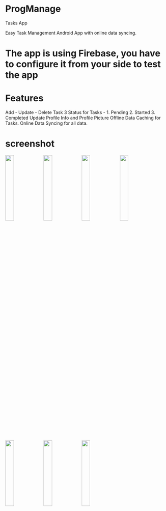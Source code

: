 # ProgManage
Tasks App

Easy Task Management Android App with online data syncing.

# The app is using Firebase, you have to configure it from your side to test the app

# Features

Add - Update - Delete Task
3 Status for Tasks - 1. Pending 2. Started 3. Completed
Update Profile Info and Profile Picture
Offline Data Caching for Tasks.
Online Data Syncing for all data.

# screenshot

<img src="https://user-images.githubusercontent.com/69719956/107778315-9df5b600-6d4c-11eb-80b6-acbb9e61168f.jpg" width="23%"></img> <img src="https://user-images.githubusercontent.com/69719956/107778336-a221d380-6d4c-11eb-920f-2fe86006939a.jpg" width="23%"></img> <img src="https://user-images.githubusercontent.com/69719956/107778351-a77f1e00-6d4c-11eb-816b-9178c30055f8.jpg" width="23%"></img> <img src="https://user-images.githubusercontent.com/69719956/107778358-a9e17800-6d4c-11eb-8cb8-c7e52ce45809.jpg" width="23%"></img> <img src="https://user-images.githubusercontent.com/69719956/107778368-ad74ff00-6d4c-11eb-9de6-b343d04a11b9.jpg" width="23%"></img> <img src="https://user-images.githubusercontent.com/69719956/107778384-b06fef80-6d4c-11eb-9a57-1647edc23c79.jpg" width="23%"></img> <img src="https://user-images.githubusercontent.com/69719956/107778402-b49c0d00-6d4c-11eb-8cb0-2555c2d04eaf.jpg" width="23%"></img> 
